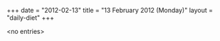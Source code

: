 +++
date = "2012-02-13"
title = "13 February 2012 (Monday)"
layout = "daily-diet"
+++

<p>&lt;no entries&gt;</p>